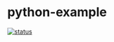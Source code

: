 # python-example
[![status](https://travis-ci.org/dskrzyns/python-example.svg?branch=master)](https://travis-ci.org/github/dskrzyns/python-example/branches)
